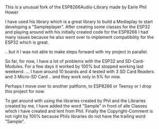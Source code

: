 This is a unusual fork of the ESP8266Audio-Library made by Earle Phil Hower

I have used his library which is a great library to build a Mediaplay to start developing a "Sampleplayer". 
After creating some classes for the ESP32 and playing around with his initially created code for the ESP8266 
I had many issues because he also went over to implement compatibility for the ESP32 which is great. 

.. but it I was not able to make steps forward with my project in parallel.

So far, for now, I have a lot of problems with the ESP32 and SD-Card-Modules.
For a few days it worked by 100% but stopped working last weekend. ... I have around 10 boards and 4 tested with 3 SD 
Card Readers and  3 Micro-SD Card .. and they work only in 5% for now.

Perhaps I move over to another paltform, to ESP8266 or Teensy or I drop this project for now.

To get around with using the libraries created by Phil and the Libraries created by me, I have added the word "Sample" 
in front of alle Classes which I have created and lent from Phil.
Finally the Copyright-Comment is not right by 100% because Phils libraries do not have the trailing word "Sample".

